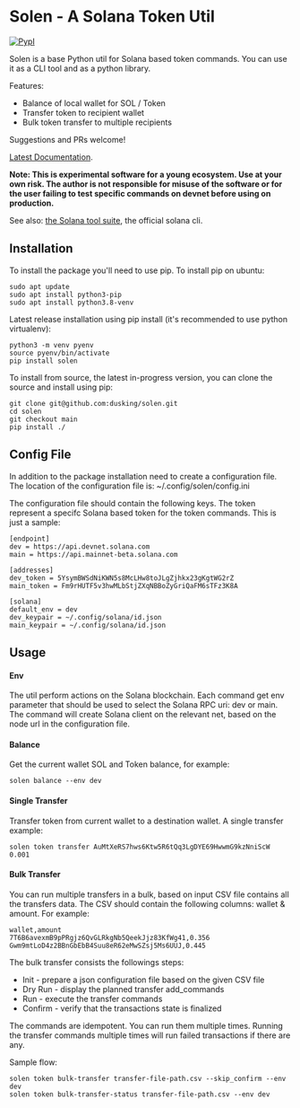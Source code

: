 Solen - A Solana Token Util
====
[![PypI](http://img.shields.io/pypi/v/solen.svg)](http://img.shields.io/pypi/v/solen.svg)


Solen is a base Python util for Solana based token commands. You can use it as a CLI tool and as a python library.

Features:
* Balance of local wallet for SOL / Token
* Transfer token to recipient wallet 
* Bulk token transfer to multiple recipients

Suggestions and PRs welcome!

[Latest Documentation](https://dusking.github.io/solen/).

**Note: This is experimental software for a young ecosystem. 
Use at your own risk. The author is not responsible for misuse of the software or for the user failing 
to test specific commands on devnet before using on production.**

See also: [the Solana tool suite](https://docs.solana.com/cli/install-solana-cli-tools), the official solana cli.

## Installation ##

To install the package you'll need to use pip. To install pip on ubuntu:

```
sudo apt update
sudo apt install python3-pip
sudo apt install python3.8-venv
```

Latest release installation using pip install (it's recommended to use python virtualenv):

```
python3 -m venv pyenv
source pyenv/bin/activate
pip install solen
```

To install from source, the latest in-progress version, you can clone the source and install using pip:

```
git clone git@github.com:dusking/solen.git
cd solen
git checkout main
pip install ./
```

## Config File ##

In addition to the package installation need to create a configuration file.
The location of the configuration file is: ~/.config/solen/config.ini


The configuration file should contain the following keys.
The token represent a specifc Solana based token for the token commands.
This is just a sample:

```
[endpoint]
dev = https://api.devnet.solana.com
main = https://api.mainnet-beta.solana.com

[addresses]
dev_token = 5YsymBWSdNiKWN5s8McLHw8toJLgZjhkx23gKgtWG2rZ
main_token = Fm9rHUTF5v3hwMLbStjZXqNBBoZyGriQaFM6sTFz3K8A

[solana]
default_env = dev
dev_keypair = ~/.config/solana/id.json
main_keypair = ~/.config/solana/id.json
```

## Usage ##

#### Env ####
The util perform actions on the Solana blockchain. 
Each command get env parameter that should be used to select the Solana RPC uri: dev or main.
The command will create Solana client on the relevant net, 
based on the node url in the configuration file. 


#### Balance ####

Get the current wallet SOL and Token balance, for example:

```
solen balance --env dev
```

#### Single Transfer ####

Transfer token from current wallet to a destination wallet.
A single transfer example: 

```
solen token transfer AuMtXeRS7hws6Ktw5R6tQq3LgDYE69HwwmG9kzNniScW 0.001
```

#### Bulk Transfer ####

You can run multiple transfers in a bulk, based on input CSV file contains all the transfers data.
The CSV should contain the following columns: wallet & amount. For example:

```csv
wallet,amount
7T6B6avexmB9pPRgjz6QvGLRkgNb5QeekJjz83KfWg41,0.356
Gwm9mtLoD4z2BBnGbEbB4Suu8eR62eMwSZsj5Ms6UUJ,0.445
```

The bulk transfer consists the followings steps:
* Init - prepare a json configuration file based on the given CSV file
* Dry Run - display the planned transfer add_commands
* Run - execute the transfer commands
* Confirm - verify that the transactions state is finalized

The commands are idempotent. You can run them multiple times. 
Running the transfer commands multiple times will run failed transactions if there are any.

Sample flow:

```
solen token bulk-transfer transfer-file-path.csv --skip_confirm --env dev
solen token bulk-transfer-status transfer-file-path.csv --env dev
```

